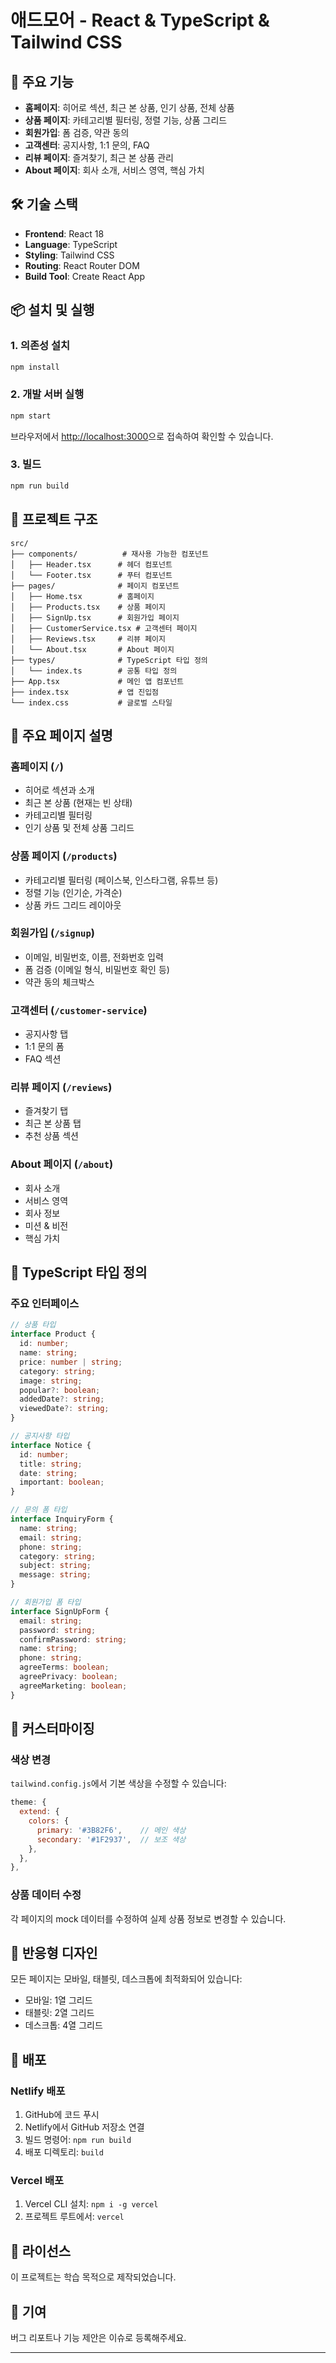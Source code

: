 # 애드모어 - React & TypeScript & Tailwind CSS

## 🚀 주요 기능

- **홈페이지**: 히어로 섹션, 최근 본 상품, 인기 상품, 전체 상품
- **상품 페이지**: 카테고리별 필터링, 정렬 기능, 상품 그리드
- **회원가입**: 폼 검증, 약관 동의
- **고객센터**: 공지사항, 1:1 문의, FAQ
- **리뷰 페이지**: 즐겨찾기, 최근 본 상품 관리
- **About 페이지**: 회사 소개, 서비스 영역, 핵심 가치

## 🛠 기술 스택

- **Frontend**: React 18
- **Language**: TypeScript
- **Styling**: Tailwind CSS
- **Routing**: React Router DOM
- **Build Tool**: Create React App

## 📦 설치 및 실행

### 1. 의존성 설치

```bash
npm install
```

### 2. 개발 서버 실행

```bash
npm start
```

브라우저에서 [http://localhost:3000](http://localhost:3000)으로 접속하여 확인할 수 있습니다.

### 3. 빌드

```bash
npm run build
```

## 📁 프로젝트 구조

```
src/
├── components/          # 재사용 가능한 컴포넌트
│   ├── Header.tsx      # 헤더 컴포넌트
│   └── Footer.tsx      # 푸터 컴포넌트
├── pages/              # 페이지 컴포넌트
│   ├── Home.tsx        # 홈페이지
│   ├── Products.tsx    # 상품 페이지
│   ├── SignUp.tsx      # 회원가입 페이지
│   ├── CustomerService.tsx # 고객센터 페이지
│   ├── Reviews.tsx     # 리뷰 페이지
│   └── About.tsx       # About 페이지
├── types/              # TypeScript 타입 정의
│   └── index.ts        # 공통 타입 정의
├── App.tsx             # 메인 앱 컴포넌트
├── index.tsx           # 앱 진입점
└── index.css           # 글로벌 스타일
```

## 🎨 주요 페이지 설명

### 홈페이지 (`/`)

- 히어로 섹션과 소개
- 최근 본 상품 (현재는 빈 상태)
- 카테고리별 필터링
- 인기 상품 및 전체 상품 그리드

### 상품 페이지 (`/products`)

- 카테고리별 필터링 (페이스북, 인스타그램, 유튜브 등)
- 정렬 기능 (인기순, 가격순)
- 상품 카드 그리드 레이아웃

### 회원가입 (`/signup`)

- 이메일, 비밀번호, 이름, 전화번호 입력
- 폼 검증 (이메일 형식, 비밀번호 확인 등)
- 약관 동의 체크박스

### 고객센터 (`/customer-service`)

- 공지사항 탭
- 1:1 문의 폼
- FAQ 섹션

### 리뷰 페이지 (`/reviews`)

- 즐겨찾기 탭
- 최근 본 상품 탭
- 추천 상품 섹션

### About 페이지 (`/about`)

- 회사 소개
- 서비스 영역
- 회사 정보
- 미션 & 비전
- 핵심 가치

## 🔧 TypeScript 타입 정의

### 주요 인터페이스

```typescript
// 상품 타입
interface Product {
  id: number;
  name: string;
  price: number | string;
  category: string;
  image: string;
  popular?: boolean;
  addedDate?: string;
  viewedDate?: string;
}

// 공지사항 타입
interface Notice {
  id: number;
  title: string;
  date: string;
  important: boolean;
}

// 문의 폼 타입
interface InquiryForm {
  name: string;
  email: string;
  phone: string;
  category: string;
  subject: string;
  message: string;
}

// 회원가입 폼 타입
interface SignUpForm {
  email: string;
  password: string;
  confirmPassword: string;
  name: string;
  phone: string;
  agreeTerms: boolean;
  agreePrivacy: boolean;
  agreeMarketing: boolean;
}
```

## 🔧 커스터마이징

### 색상 변경

`tailwind.config.js`에서 기본 색상을 수정할 수 있습니다:

```javascript
theme: {
  extend: {
    colors: {
      primary: '#3B82F6',    // 메인 색상
      secondary: '#1F2937',  // 보조 색상
    },
  },
},
```

### 상품 데이터 수정

각 페이지의 mock 데이터를 수정하여 실제 상품 정보로 변경할 수 있습니다.

## 📱 반응형 디자인

모든 페이지는 모바일, 태블릿, 데스크톱에 최적화되어 있습니다:

- 모바일: 1열 그리드
- 태블릿: 2열 그리드
- 데스크톱: 4열 그리드

## 🚀 배포

### Netlify 배포

1. GitHub에 코드 푸시
2. Netlify에서 GitHub 저장소 연결
3. 빌드 명령어: `npm run build`
4. 배포 디렉토리: `build`

### Vercel 배포

1. Vercel CLI 설치: `npm i -g vercel`
2. 프로젝트 루트에서: `vercel`

## 📄 라이선스

이 프로젝트는 학습 목적으로 제작되었습니다.

## 🤝 기여

버그 리포트나 기능 제안은 이슈로 등록해주세요.

---
